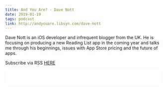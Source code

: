 ```yaml
---
title: And You Are? - Dave Nott
date: 2019-01-19
tags: podcast
link: http://andyouare.libsyn.com/dave-nott
---
```

Dave Nott is an iOS developer and infrequent blogger from the UK. He is focusing on producing a new Reading List app in the coming year and talks me through his beginnings, issues with App Store pricing and the future of apps.

Subscribe via RSS [HERE](http://andyouare.libsyn.com/rss)

<iframe style="border: none" src="//html5-player.libsyn.com/embed/episode/id/8298605/height/100/theme/standard-mini/thumbnail/no/preload/no/direction/backward/" height="50" width="100%" scrolling="no"  allowfullscreen webkitallowfullscreen mozallowfullscreen oallowfullscreen msallowfullscreen></iframe>
